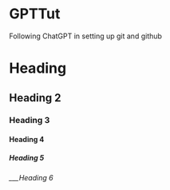 # GPTTut
Following ChatGPT in setting up git and github

# Heading
## Heading 2
### Heading 3
#### Heading 4
##### Heading 5
###### ___Heading 6

